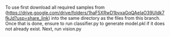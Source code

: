 To use first download all required samples from (https://drive.google.com/drive/folders/1haF5XRwD1bvxaGqQAeIaO39UIdk7fkJd?usp=share_link) into the same directory as the files from this branch.
Once that is done, ensure to run classifier.py to generate model.pkl if it does not already exist.
Next, run vision.py
